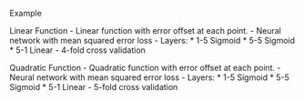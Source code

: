 

Example

Linear Function
	- Linear function with error offset at each point.
	- Neural network with mean squared error loss
	- Layers:
		* 1-5 Sigmoid
		* 5-5 Sigmoid
		* 5-1 Linear
	- 4-fold cross validation

Quadratic Function
	- Quadratic function with error offset at each point.
	- Neural network with mean squared error loss
	- Layers:
		* 1-5 Sigmoid
		* 5-5 Sigmoid
		* 5-1 Linear
	- 5-fold cross validation
